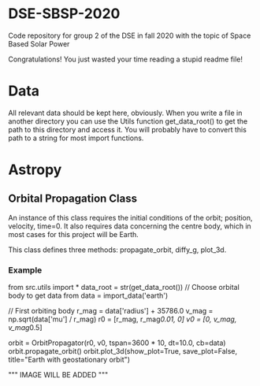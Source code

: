 # DSE-SBSP-2020
Code repository for group 2 of the DSE in fall 2020 with the topic of Space Based Solar Power

Congratulations! You just wasted your time reading a stupid readme file!

# Data
All relevant data should be kept here, obviously. When you write a file in another directory you can use the Utils function get_data_root() to get the path to this directory and access it. You will probably have to convert this path to a string for most import functions.

# Astropy
## Orbital Propagation Class
An instance of this class requires the initial conditions of the orbit; position, velocity, time=0. It also requires data concerning the centre body, which in most cases for this project will be Earth.

This class defines three methods: propagate_orbit, diffy_g, plot_3d.

### Example
from src.utils import *
data_root = str(get_data_root())
// Choose orbital body to get data from
data = import_data('earth')

// First orbiting body
r_mag = data['radius'] + 35786.0
v_mag = np.sqrt(data['mu'] / r_mag)
r0 = [r_mag, r_mag*0.01, 0]
v0 = [0, v_mag, v_mag*0.5]

orbit = OrbitPropagator(r0, v0,
                         tspan=3600 * 10,
                         dt=10.0,
                         cb=data)
orbit.propagate_orbit()
orbit.plot_3d(show_plot=True, save_plot=False, title="Earth with geostationary orbit")

""" IMAGE WILL BE ADDED """
